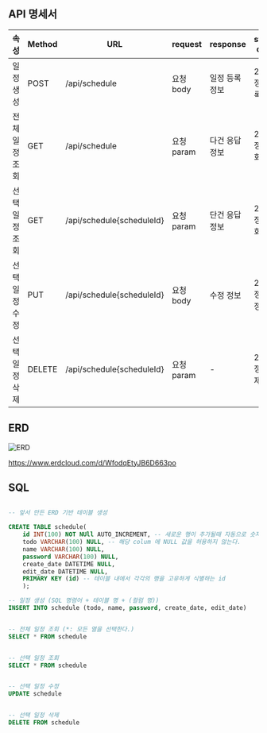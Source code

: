 API 명세서
------
|속성|Method|URL|request|response|status code|
|------|---|---|---|---|---|
|일정 생성|POST|/api/schedule|요청 body|일정 등록 정보|200: 정상 등록|
|전체 일정 조회|GET|/api/schedule|요청 param|다건 응답 정보|200: 정상 조회|
|선택 일정 조회|GET|/api/schedule{scheduleId}|요청 param|단건 응답 정보|200: 정상 조회|
|선택 일정 수정|PUT|/api/schedule{scheduleId}|요청 body|수정 정보|200: 정상 수정|
|선택 일정 삭제|DELETE|/api/schedule{scheduleId}|요청 param|-|200: 정상 삭제|

ERD
------
![ERD](https://github.com/user-attachments/assets/ff371578-e119-4136-a078-59d375559c69)


https://www.erdcloud.com/d/WfodqEtyJB6D663po

SQL
------
```sql

-- 앞서 만든 ERD 기반 테이블 생성

CREATE TABLE schedule(
    id INT(100) NOT NUll AUTO_INCREMENT, -- 새로운 행이 추가될때 자동으로 숫자 증가
    todo VARCHAR(100) NULL, -- 해당 colum 에 NULL 값을 허용하지 않는다.
    name VARCHAR(100) NULL,
    password VARCHAR(100) NULL,
    create_date DATETIME NULL,
    edit_date DATETIME NULL,
    PRIMARY KEY (id) -- 테이블 내에서 각각의 행을 고유하게 식별하는 id
    );

-- 일정 생성 (SQL 명령어 + 테이블 명 + (컬럼 명))
INSERT INTO schedule (todo, name, password, create_date, edit_date)


-- 전체 일정 조회 (*: 모든 열을 선택한다.)
SELECT * FROM schedule


-- 선택 일정 조회
SELECT * FROM schedule


-- 선택 일정 수정
UPDATE schedule


-- 선택 일정 삭제
DELETE FROM schedule

```
